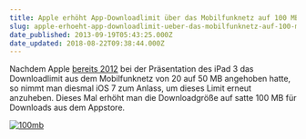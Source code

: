 ```yaml
---
title: Apple erhöht App-Downloadlimit über das Mobilfunknetz auf 100 MB
slug: apple-erhoeht-app-downloadlimit-ueber-das-mobilfunknetz-auf-100-mb
date_published: 2013-09-19T05:43:25.000Z
date_updated: 2018-08-22T09:38:44.000Z
---
```


Nachdem Apple [bereits 2012](__GHOST_URL__/apple-hebt-mobile-appstore-downloadgrose-an/) bei der Präsentation des iPad 3 das Downloadlimit aus dem Mobilfunknetz von 20 auf 50 MB angehoben hatte, so nimmt man diesmal iOS 7 zum Anlass, um dieses Limit erneut anzuheben. Dieses Mal erhöht man die Downloadgröße auf satte 100 MB für Downloads aus dem Appstore.

[![100mb](//picdump.thafaker.de/2013/09/100mb.jpg)](__GHOST_URL__/apple-erhoeht-app-downloadlimit-ueber-das-mobilfunknetz-auf-100-mb/100mb/)
